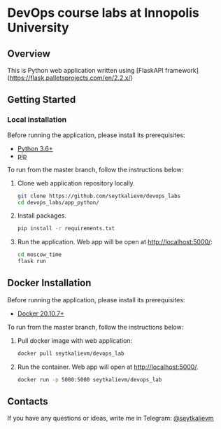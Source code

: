 # DevOps course labs at Innopolis University

## Overview

This is Python web application written using [FlaskAPI framework]
(<https://flask.palletsprojects.com/en/2.2.x/>)

## Getting Started

### Local installation

Before running the application, please install its prerequisites:

* [Python 3.6+](https://www.python.org/downloads/)
* [pip](https://pip.pypa.io/en/stable/installation/)

To run from the master branch, follow the instructions below:

1. Clone web application repository locally.

    ```bash
    git clone https://github.com/seytkalievm/devops_labs
    cd devops_labs/app_python/
    ```

1. Install packages.

    ```bash
    pip install -r requirements.txt
    ```

1. Run the application. Web app will be open at
 [http://localhost:5000/](<http://localhost:5000/>):

    ``` bash
    cd moscow_time
    flask run
    ```

## Docker Installation

Before running the application, please install its prerequisites:

* [Docker 20.10.7+](<https://docs.docker.com/get-docker/>)

To run from the master branch, follow the instructions below:

1. Pull docker image with web application:

    ```bash
    docker pull seytkalievm/devops_lab
    ```

1. Run the container. Web app will open at [http://localhost:5000/](http://localhost:5000/).

    ```bash
    docker run -p 5000:5000 seytkalievm/devops_lab
    ```

## Contacts

If you have any questions or ideas, write me in Telegram:
 [@seytkalievm](<https://t.me/seytkalievm/>)
